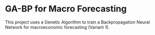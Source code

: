 # GA-BP for Macro Forecasting
This project uses a Genetic Algorithm to train a Backpropagation Neural Network for macroeconomic forecasting (Variant 1).